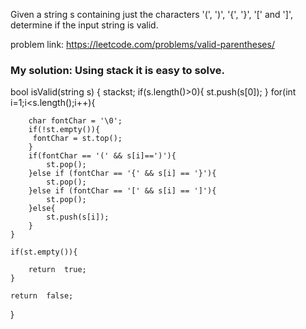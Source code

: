  Given a string s containing just the characters '(', ')', '{', '}', '[' and ']', determine if the input string is valid.

problem link: https://leetcode.com/problems/valid-parentheses/

### My solution: Using stack it is easy to solve. 

bool isValid(string s) {
    stack<char>st;
    if(s.length()>0){
        st.push(s[0]);
    }
    for(int i=1;i<s.length();i++){
        
        char fontChar = '\0';
        if(!st.empty()){
         fontChar = st.top();
        }
        if(fontChar == '(' && s[i]==')'){
            st.pop();
        }else if (fontChar == '{' && s[i] == '}'){
            st.pop();
        }else if (fontChar == '[' && s[i] == ']'){
            st.pop();
        }else{
            st.push(s[i]);
        }
    }
    
    if(st.empty()){
        
        return  true;
    }
    
    return  false;
}
